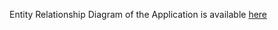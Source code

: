 Entity Relationship Diagram of the Application is available [here](https://app.eraser.io/workspace/7shMRdYchceAQmvJ7pg0?origin=share)